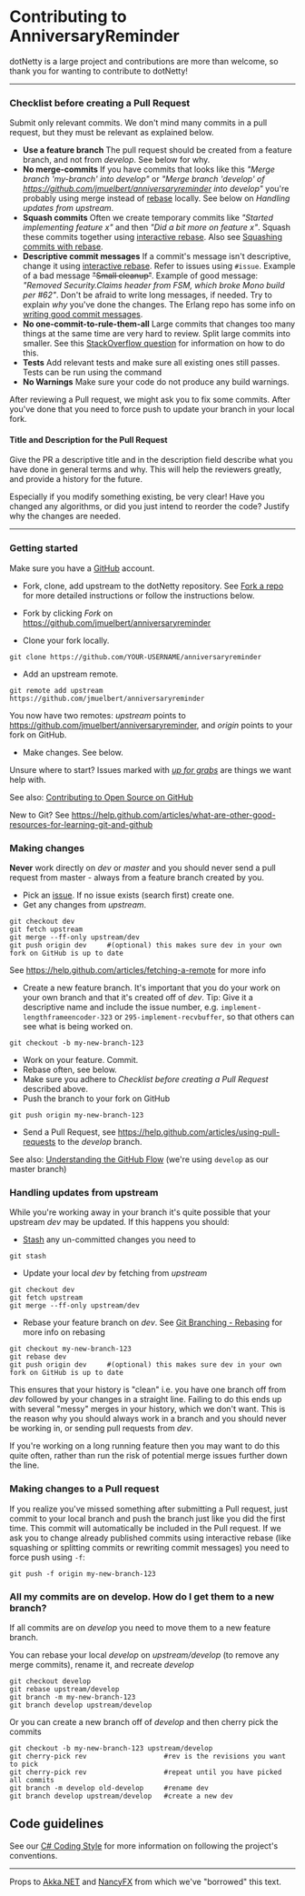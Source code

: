 # Contributing to AnniversaryReminder

dotNetty is a large project and contributions are more than welcome, so thank you for wanting to
contribute to dotNetty!

---

### Checklist before creating a Pull Request

Submit only relevant commits. We don't mind many commits in a pull request, but they must be
relevant as explained below.

- **Use a feature branch** The pull request should be created from a feature branch, and not from
  _develop_. See below for why.
- **No merge-commits** If you have commits that looks like this _"Merge branch 'my-branch' into
  develop"_ or _"Merge branch 'develop' of <https://github.com/jmuelbert/anniversaryreminder> into
  develop"_ you're probably using merge instead of
  [rebase](https://help.github.com/articles/about-git-rebase) locally. See below on _Handling
  updates from upstream_.
- **Squash commits** Often we create temporary commits like _"Started implementing feature x"_ and
  then _"Did a bit more on feature x"_. Squash these commits together using
  [interactive rebase](https://help.github.com/articles/about-git-rebase). Also see
  [Squashing commits with rebase](http://gitready.com/advanced/2009/02/10/squashing-commits-with-rebase.html).
- **Descriptive commit messages** If a commit's message isn't descriptive, change it using
  [interactive rebase](https://help.github.com/articles/about-git-rebase). Refer to issues using
  `#issue`. Example of a bad message ~~"Small cleanup"~~. Example of good message: _"Removed
  Security.Claims header from FSM, which broke Mono build per #62"_. Don't be afraid to write long
  messages, if needed. Try to explain _why_ you've done the changes. The Erlang repo has some info
  on
  [writing good commit messages](https://github.com/erlang/otp/wiki/Writing-good-commit-messages).
- **No one-commit-to-rule-them-all** Large commits that changes too many things at the same time are
  very hard to review. Split large commits into smaller. See this
  [StackOverflow question](http://stackoverflow.com/questions/6217156/break-a-previous-commit-into-multiple-commits)
  for information on how to do this.
- **Tests** Add relevant tests and make sure all existing ones still passes. Tests can be run using
  the command
- **No Warnings** Make sure your code do not produce any build warnings.

After reviewing a Pull request, we might ask you to fix some commits. After you've done that you
need to force push to update your branch in your local fork.

#### Title and Description for the Pull Request

Give the PR a descriptive title and in the description field describe what you have done in general
terms and why. This will help the reviewers greatly, and provide a history for the future.

Especially if you modify something existing, be very clear! Have you changed any algorithms, or did
you just intend to reorder the code? Justify why the changes are needed.

---

### Getting started

Make sure you have a [GitHub](https://github.com/) account.

- Fork, clone, add upstream to the dotNetty repository. See
  [Fork a repo](https://help.github.com/articles/fork-a-repo) for more detailed instructions or
  follow the instructions below.

- Fork by clicking _Fork_ on <https://github.com/jmuelbert/anniversaryreminder>
- Clone your fork locally.

```
git clone https://github.com/YOUR-USERNAME/anniversaryreminder
```

- Add an upstream remote.

```
git remote add upstream https://github.com/jmuelbert/anniversaryreminder
```

You now have two remotes: _upstream_ points to <https://github.com/jmuelbert/anniversaryreminder>,
and _origin_ points to your fork on GitHub.

- Make changes. See below.

Unsure where to start? Issues marked with
[_up for grabs_](https://github.com/jmuelbert/anniversaryreminder/labels/up%20for%20grabs) are
things we want help with.

See also:
[Contributing to Open Source on GitHub](https://guides.github.com/activities/contributing-to-open-source/)

New to Git? See
<https://help.github.com/articles/what-are-other-good-resources-for-learning-git-and-github>

### Making changes

**Never** work directly on _dev_ or _master_ and you should never send a pull request from master -
always from a feature branch created by you.

- Pick an [issue](https://github.com/jmuelbert/anniversaryreminder/issues). If no issue exists
  (search first) create one.
- Get any changes from _upstream_.

```
git checkout dev
git fetch upstream
git merge --ff-only upstream/dev
git push origin dev     #(optional) this makes sure dev in your own fork on GitHub is up to date
```

See <https://help.github.com/articles/fetching-a-remote> for more info

- Create a new feature branch. It's important that you do your work on your own branch and that it's
  created off of _dev_. Tip: Give it a descriptive name and include the issue number, e.g.
  `implement-lengthframeencoder-323` or `295-implement-recvbuffer`, so that others can see what is
  being worked on.

```
git checkout -b my-new-branch-123
```

- Work on your feature. Commit.
- Rebase often, see below.
- Make sure you adhere to _Checklist before creating a Pull Request_ described above.
- Push the branch to your fork on GitHub

```
git push origin my-new-branch-123
```

- Send a Pull Request, see <https://help.github.com/articles/using-pull-requests> to the _develop_
  branch.

See also: [Understanding the GitHub Flow](https://guides.github.com/introduction/flow/) (we're using
`develop` as our master branch)

### Handling updates from upstream

While you're working away in your branch it's quite possible that your upstream _dev_ may be
updated. If this happens you should:

- [Stash](http://git-scm.com/book/en/Git-Tools-Stashing) any un-committed changes you need to

```
git stash
```

- Update your local _dev_ by fetching from _upstream_

```
git checkout dev
git fetch upstream
git merge --ff-only upstream/dev
```

- Rebase your feature branch on _dev_. See
  [Git Branching - Rebasing](http://git-scm.com/book/en/Git-Branching-Rebasing) for more info on
  rebasing

```
git checkout my-new-branch-123
git rebase dev
git push origin dev     #(optional) this makes sure dev in your own fork on GitHub is up to date
```

This ensures that your history is "clean" i.e. you have one branch off from _dev_ followed by your
changes in a straight line. Failing to do this ends up with several "messy" merges in your history,
which we don't want. This is the reason why you should always work in a branch and you should never
be working in, or sending pull requests from _dev_.

If you're working on a long running feature then you may want to do this quite often, rather than
run the risk of potential merge issues further down the line.

### Making changes to a Pull request

If you realize you've missed something after submitting a Pull request, just commit to your local
branch and push the branch just like you did the first time. This commit will automatically be
included in the Pull request. If we ask you to change already published commits using interactive
rebase (like squashing or splitting commits or rewriting commit messages) you need to force push
using `-f`:

```
git push -f origin my-new-branch-123
```

### All my commits are on develop. How do I get them to a new branch?

If all commits are on _develop_ you need to move them to a new feature branch.

You can rebase your local _develop_ on _upstream/develop_ (to remove any merge commits), rename it,
and recreate _develop_

```
git checkout develop
git rebase upstream/develop
git branch -m my-new-branch-123
git branch develop upstream/develop
```

Or you can create a new branch off of _develop_ and then cherry pick the commits

```
git checkout -b my-new-branch-123 upstream/develop
git cherry-pick rev                   #rev is the revisions you want to pick
git cherry-pick rev                   #repeat until you have picked all commits
git branch -m develop old-develop     #rename dev
git branch develop upstream/develop   #create a new dev
```

## Code guidelines

See our
[C# Coding Style](https://github.com/dotnet/runtime/blob/main/docs/coding-guidelines/coding-style.md)
for more information on following the project's conventions.

---

Props to [Akka.NET](http://getakka.net/) and [NancyFX](https://github.com/NancyFx/Nancy) from which
we've "borrowed" this text.
